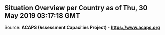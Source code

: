 ## Situation Overview per Country as of Thu, 30 May 2019 03:17:18 GMT

Source: **ACAPS (Assessment Capacities Project) - https://www.acaps.org**
